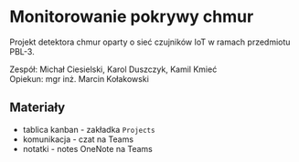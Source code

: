 # Monitorowanie pokrywy chmur
Projekt detektora chmur oparty o sieć czujników IoT w ramach przedmiotu PBL-3.

Zespół: Michał Ciesielski, Karol Duszczyk, Kamil Kmieć\
Opiekun: mgr inż. Marcin Kołakowski

## Materiały
* tablica kanban - zakładka `Projects`
* komunikacja - czat na Teams
* notatki - notes OneNote na Teams
